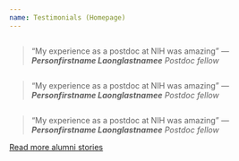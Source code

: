```yaml
---
name: Testimonials (Homepage)
---
```


<div class="oite-testimonials usa-section usa-section--dark">

<div class="grid-container">

<div class="usa-section">

<div class="grid-row">

  <div class="tablet:grid-col">
    <div class="oite-testimonials__item">
      <img class="oite-testimonials__image" alt="" src="/images/home/headshot01.jpg">
      <blockquote>
        <q>My experience as a postdoc at NIH was amazing</q>
        <cite>—<strong>Personfirstname Laonglastnamee</strong> Postdoc fellow</cite>
      </blockquote>
    </div>
  </div>

  <div class="tablet:grid-col">
    <div class="oite-testimonials__item">
      <img class="oite-testimonials__image" alt="" src="/images/home/headshot02.jpg">
      <blockquote>
        <q>My experience as a postdoc at NIH was amazing</q>
        <cite>—<strong>Personfirstname Laonglastnamee</strong> Postdoc fellow</cite>
      </blockquote>
    </div>
  </div>

  <div class="tablet:grid-col">
    <div class="oite-testimonials__item">
      <img class="oite-testimonials__image" alt="" src="/images/home/headshot03.jpg">
      <blockquote>
        <q>My experience as a postdoc at NIH was amazing</q>
        <cite>—<strong>Personfirstname Laonglastnamee</strong> Postdoc fellow</cite>
      </blockquote>
    </div>
  </div>

</div>

<a class="usa-link" href="#TODO">
  Read more alumni stories
</a>

</div>

</div>

</div>
